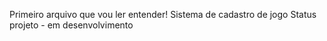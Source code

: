 Primeiro arquivo que vou ler entender! 
Sistema de cadastro de jogo
Status projeto - em desenvolvimento
